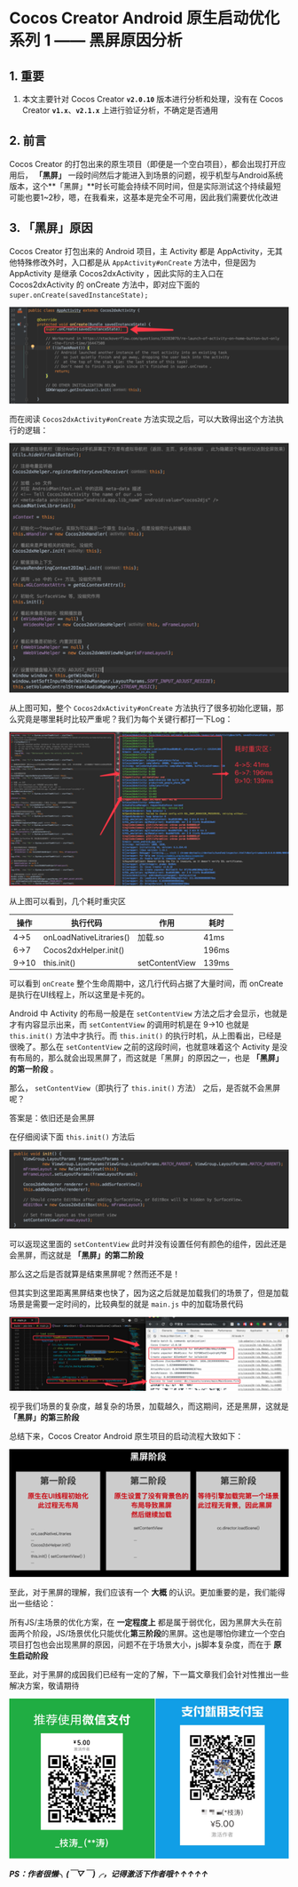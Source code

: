 # Cocos Creator Android 原生启动优化系列 1 —— 黑屏原因分析

## 1. 重要

1. 本文主要针对 Cocos Creator **`v2.0.10`** 版本进行分析和处理，没有在 Cocos Creator  **`v1.x`**、**`v2.1.x`** 上进行验证分析，不确定是否通用

## 2. 前言

Cocos Creator 的打包出来的原生项目（即便是一个空白项目），都会出现打开应用后， **「黑屏」** 一段时间然后才能进入到场景的问题，视乎机型与Android系统版本，这个**「黑屏」**时长可能会持续不同时间，但是实际测试这个持续最短可能也要1~2秒，嗯，在我看来，这基本是完全不可用，因此我们需要优化改进

## 3. 「黑屏」原因

Cocos Creator 打包出来的 Android 项目，主 Activity 都是 AppActivity，无其他特殊修改外时，入口都是从 `AppActivity#onCreate` 方法中，但是因为 AppActivity 是继承 Cocos2dxActivity ，因此实际的主入口在 Cocos2dxActivity 的 onCreate 方法中，即对应下面的 `super.onCreate(savedInstanceState);`

![AppActivity#onCreate](static/AppActivity_onCreate.png)

而在阅读 `Cocos2dxActivity#onCreate` 方法实现之后，可以大致得出这个方法执行的逻辑：

![Cocos2dxActivity#onCreate](static/Cocos2dxActivity_onCreate_1.png)

从上图可知，整个 `Cocos2dxActivity#onCreate` 方法执行了很多初始化逻辑，那么究竟是哪里耗时比较严重呢？我们为每个关键行都打一下Log：

![Cocos2dxActivity#onCreate Cost Time](static/Cocos2dxActivity_onCreate_2.png)

从上图可以看到，几个耗时重灾区

| 操作 | 执行代码 | 作用 | 耗时 |
| --- | --- | --- | --- |
| 4->5 | onLoadNativeLitraries() | 加载.so | 41ms |
| 6->7 | Cocos2dxHelper.init() |  | 196ms |
| 9->10 | this.init() | setContentView | 139ms |

可以看到 `onCreate` 整个生命周期中，这几行代码占据了大量时间，而  onCreate 是执行在UI线程上，所以这里是卡死的。


Android 中 Activity 的布局一般是在 `setContentView` 方法之后才会显示，也就是才有内容显示出来，而 `setContentView` 的调用时机是在 9->10 也就是 `this.init()` 方法中才执行。而 `this.init()` 的执行时机，从上图看出，已经是很晚了。那么在 `setContentView` 之前的这段时间，也就意味着这个 Activity 是没有布局的，那么就会出现黑屏了，而这就是「黑屏」的原因之一，也是 **「黑屏」的第一阶段** 。

那么， `setContentView`（即执行了 `this.init()` 方法） 之后，是否就不会黑屏呢？


答案是：依旧还是会黑屏

在仔细阅读下面 `this.init()` 方法后

![this.init()](static/this.init().png)

可以返现这里面的 `setContentView` 此时并没有设置任何有颜色的组件，因此还是会黑屏，而这就是 **「黑屏」的第二阶段** 

那么这之后是否就算是结束黑屏呢？然而还不是！

但其实到这里距离黑屏结束也快了，因为这之后就是加载我们的场景了，但是加载场景是需要一定时间的，比较典型的就是 `main.js` 中的加载场景代码

![main.js loadScene](static/loadmainjs.png)

视乎我们场景的复杂度，越复杂的场景，加载越久，而这期间，还是黑屏，这就是  **「黑屏」的第三阶段**

总结下来，Cocos Creator Android 原生项目的启动流程大致如下：


![AndriodStartupBooster.png](static/AndriodStartupBooster.png)


至此，对于黑屏的理解，我们应该有一个 **大概** 的认识。更加重要的是，我们能得出一些结论：

所有JS/主场景的优化方案，在 **一定程度上** 都是属于弱优化，因为黑屏大头在前面两个阶段，JS/场景优化只能优化**第三阶段**的黑屏。这也是哪怕你建立一个空白项目打包也会出现黑屏的原因，问题不在于场景大小，js脚本复杂度，而在于 **原生启动阶段** 

至此，对于黑屏的成因我们已经有一定的了解，下一篇文章我们会针对性推出一些解决方案，敬请期待

![PAY](static/PAY.png)

***PS：作者很懒╮(￣▽￣)╭，记得激活下作者哦↑↑↑↑↑***


